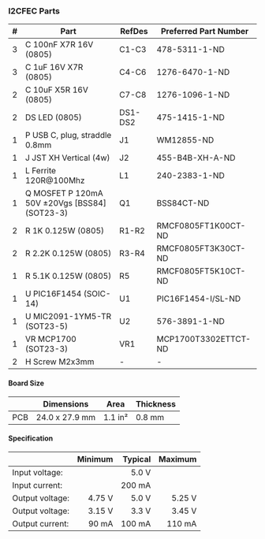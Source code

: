 ### I2CFEC Parts

|  # | Part                                          | RefDes  | Preferred Part Number         |
|---:|-----------------------------------------------|---------|-------------------------------|
|  3 | C 100nF X7R 16V (0805)                        | C1-C3   | 478-5311-1-ND                 |
|  3 | C 1uF 16V X7R (0805)                          | C4-C6   | 1276-6470-1-ND                |
|  2 | C 10uF X5R 16V (0805)                         | C7-C8   | 1276-1096-1-ND                |
|  2 | DS LED (0805)                                 | DS1-DS2 | 475-1415-1-ND                 |
|  1 | P USB C, plug, straddle 0.8mm                 | J1      | WM12855-ND                    |
|  1 | J JST XH Vertical (4w)                        | J2      | 455-B4B-XH-A-ND               |
|  1 | L Ferrite 120R@100Mhz                         | L1      | 240-2383-1-ND                 |
|  1 | Q MOSFET P 120mA 50V ±20Vgs [BSS84] (SOT23-3) | Q1      | BSS84CT-ND                    |
|  2 | R 1K 0.125W (0805)                            | R1-R2   | RMCF0805FT1K00CT-ND           |
|  2 | R 2.2K 0.125W (0805)                          | R3-R4   | RMCF0805FT3K30CT-ND           |
|  1 | R 5.1K 0.125W (0805)                          | R5      | RMCF0805FT5K10CT-ND           |
|  1 | U PIC16F1454 (SOIC-14)                        | U1      | PIC16F1454-I/SL-ND            |
|  1 | U MIC2091-1YM5-TR (SOT23-5)                   | U2      | 576-3891-1-ND                 |
|  1 | VR MCP1700 (SOT23-3)                          | VR1     | MCP1700T3302ETTCT-ND          |
|  2 | H Screw M2x3mm                                | -       | -                             |


#### Board Size

|       |      Dimensions | Area    | Thickness |
|-------|-----------------|---------|-----------|
| PCB   |  24.0 x 27.9 mm | 1.1 in² |    0.8 mm |


#### Specification

|                 | Minimum | Typical | Maximum |
|-----------------|--------:|--------:|--------:|
| Input voltage:  |         |   5.0 V |         |
| Input current:  |         |  200 mA |         |
| Output voltage: |  4.75 V |   5.0 V |  5.25 V |
| Output voltage: |  3.15 V |   3.3 V |  3.45 V |
| Output current: |   90 mA |  100 mA |  110 mA |
